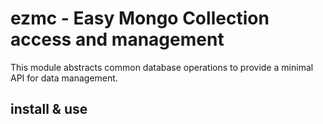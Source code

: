 ezmc - Easy Mongo Collection access and management
================

This module abstracts common database operations to provide a minimal API for data management.

## install & use
